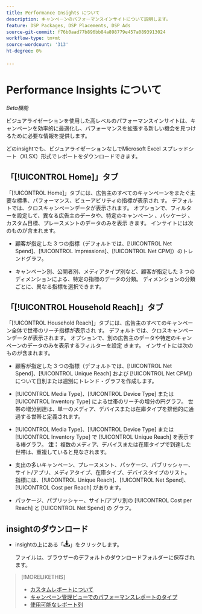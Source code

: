 ```yaml
---
title: Performance Insights について
description: キャンペーンのパフォーマンスインサイトについて説明します。
feature: DSP Packages, DSP Placements, DSP Ads
source-git-commit: f76b0aad77b896bb84a898779e457a0893913024
workflow-type: tm+mt
source-wordcount: '313'
ht-degree: 0%

---
```


# Performance Insights について

*Beta機能*

<!-- Edit title and metadata as necessary -->

ビジュアライゼーションを使用した高レベルのパフォーマンスインサイトは、キャンペーンを効率的に最適化し、パフォーマンスを拡張する新しい機会を見つけるために必要な情報を提供します。

どのinsightでも、ビジュアライゼーションなしでMicrosoft Excel スプレッドシート（XLSX）形式でレポートをダウンロードできます。

## 「[!UICONTROL Home]」タブ

「[!UICONTROL Home]」タブには、広告主のすべてのキャンペーンをまたぐ主要な標準、パフォーマンス、ビューアビリティの指標が表示され <!-- active only? --> す。 デフォルトでは、クロスキャンペーンデータが表示されます。 オプションで、フィルターを設定して、異なる広告主のデータや、特定のキャンペーン <!-- active only? -->、パッケージ <!-- active only? -->、カスタム目標、プレースメントのデータのみを表示 <!-- active only? --> きます。 インサイトには次のものが含まれます。

* 顧客が指定した 3 つの指標（デフォルトでは、[!UICONTROL Net Spend]、[!UICONTROL Impressions]、[!UICONTROL Net CPM]）のトレンドグラフ。

* キャンペーン別、公開者別、メディアタイプ別など、顧客が指定した 3 つのディメンションによる、特定の指標のデータの分類。 ディメンションの分類ごとに、異なる指標を選択できます。

## 「[!UICONTROL Household Reach]」タブ

「[!UICONTROL Household Reach]」タブには、広告主のすべてのキャンペーン全体で世帯のリーチ指標が表示され <!-- active only? --> す。 デフォルトでは、クロスキャンペーンデータが表示されます。 オプションで、別の広告主のデータや特定のキャンペーンのデータのみを表示するフィルターを設定 <!-- active only? --> きます。 インサイトには次のものが含まれます。

* 顧客が指定した 3 つの指標（デフォルトでは、[!UICONTROL Net Spend]、[!UICONTROL Unique Reach] および [!UICONTROL Net CPM]）について日別または週別にトレンド・グラフを作成します。

* [!UICONTROL Media Type]、[!UICONTROL Device Type] または [!UICONTROL Inventory Type] による世帯のリーチの増分の円グラフ。 世帯の増分到達は、単一のメディア、デバイスまたは在庫タイプを排他的に通過する世帯と定義されます。

* [!UICONTROL Media Type]、[!UICONTROL Device Type] または [!UICONTROL Inventory Type] で [!UICONTROL Unique Reach] を表示する棒グラフ。 **注：** 複数のメディア、デバイスまたは在庫タイプで到達した世帯は、重複していると見なされます。

* 支出の多いキャンペーン、プレースメント、パッケージ、パブリッシャー、サイト/アプリ、メディアタイプ、在庫タイプ、デバイスタイプのリスト。 指標には、[!UICONTROL Unique Reach]、[!UICONTROL Net Spend]、[!UICONTROL Cost per Reach] があります。

* パッケージ、パブリッシャー、サイト/アプリ別の [!UICONTROL Cost per Reach] と [!UICONTROL Net Spend] の <!-- ???? --> グラフ。

## insightのダウンロード

* insightの上にある「![ ダウンロード ](/help/creative/assets/download.png " ダウンロード ")」をクリックします。

  ファイルは、ブラウザーのデフォルトのダウンロードフォルダーに保存されます。

<!--
## Apply Filters

to whole tab, I think

Filter icon + drop-down menu
-->

<!--
## Change the Metrics and Dimensions for an Insight

-->

>[!MORELIKETHIS]
>
>* [ カスタムレポートについて ](/help/dsp/reports/report-about.md)
>* [ キャンペーン管理ビューでのパフォーマンスレポートのタイプ ](/help/dsp/campaign-management/reports/campaign-reports-about.md)
>* [ 使用可能なレポート列 ](/help/dsp/reports/report-columns.md)
